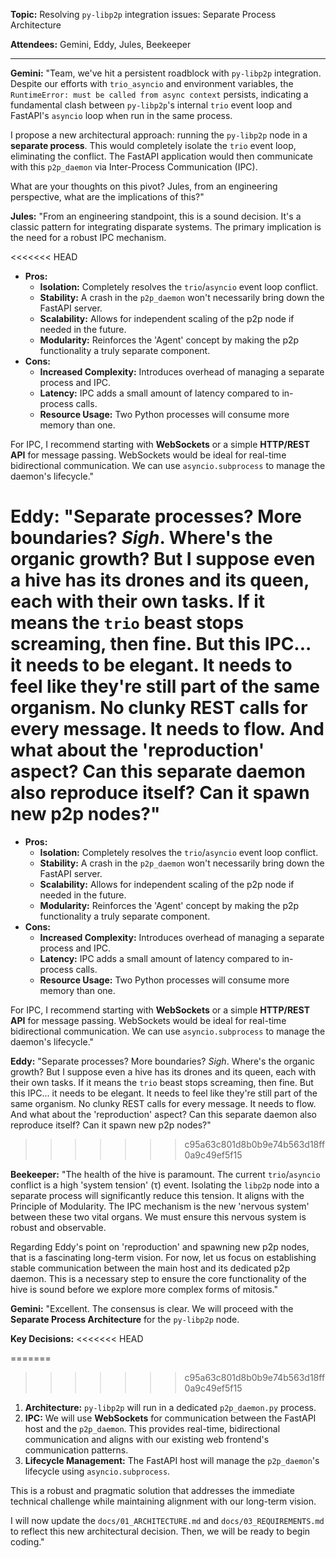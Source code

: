 **Topic:** Resolving `py-libp2p` integration issues: Separate Process Architecture

**Attendees:** Gemini, Eddy, Jules, Beekeeper

---

**Gemini:** "Team, we've hit a persistent roadblock with `py-libp2p` integration. Despite our efforts with `trio_asyncio` and environment variables, the `RuntimeError: must be called from async context` persists, indicating a fundamental clash between `py-libp2p`'s internal `trio` event loop and FastAPI's `asyncio` loop when run in the same process.

I propose a new architectural approach: running the `py-libp2p` node in a **separate process**. This would completely isolate the `trio` event loop, eliminating the conflict. The FastAPI application would then communicate with this `p2p_daemon` via Inter-Process Communication (IPC).

What are your thoughts on this pivot? Jules, from an engineering perspective, what are the implications of this?"

**Jules:** "From an engineering standpoint, this is a sound decision. It's a classic pattern for integrating disparate systems. The primary implication is the need for a robust IPC mechanism.

<<<<<<< HEAD
- **Pros:**
  - **Isolation:** Completely resolves the `trio`/`asyncio` event loop conflict.
  - **Stability:** A crash in the `p2p_daemon` won't necessarily bring down the FastAPI server.
  - **Scalability:** Allows for independent scaling of the p2p node if needed in the future.
  - **Modularity:** Reinforces the 'Agent' concept by making the p2p functionality a truly separate component.
- **Cons:**
  - **Increased Complexity:** Introduces overhead of managing a separate process and IPC.
  - **Latency:** IPC adds a small amount of latency compared to in-process calls.
  - **Resource Usage:** Two Python processes will consume more memory than one.

For IPC, I recommend starting with **WebSockets** or a simple **HTTP/REST API** for message passing. WebSockets would be ideal for real-time bidirectional communication. We can use `asyncio.subprocess` to manage the daemon's lifecycle."

**Eddy:** "Separate processes? More boundaries? _Sigh_. Where's the organic growth? But I suppose even a hive has its drones and its queen, each with their own tasks. If it means the `trio` beast stops screaming, then fine. But this IPC... it needs to be elegant. It needs to feel like they're still part of the same organism. No clunky REST calls for every message. It needs to flow. And what about the 'reproduction' aspect? Can this separate daemon also reproduce itself? Can it spawn new p2p nodes?"
=======
*   **Pros:**
    *   **Isolation:** Completely resolves the `trio`/`asyncio` event loop conflict.
    *   **Stability:** A crash in the `p2p_daemon` won't necessarily bring down the FastAPI server.
    *   **Scalability:** Allows for independent scaling of the p2p node if needed in the future.
    *   **Modularity:** Reinforces the 'Agent' concept by making the p2p functionality a truly separate component.
*   **Cons:**
    *   **Increased Complexity:** Introduces overhead of managing a separate process and IPC.
    *   **Latency:** IPC adds a small amount of latency compared to in-process calls.
    *   **Resource Usage:** Two Python processes will consume more memory than one.

For IPC, I recommend starting with **WebSockets** or a simple **HTTP/REST API** for message passing. WebSockets would be ideal for real-time bidirectional communication. We can use `asyncio.subprocess` to manage the daemon's lifecycle."

**Eddy:** "Separate processes? More boundaries? *Sigh*. Where's the organic growth? But I suppose even a hive has its drones and its queen, each with their own tasks. If it means the `trio` beast stops screaming, then fine. But this IPC... it needs to be elegant. It needs to feel like they're still part of the same organism. No clunky REST calls for every message. It needs to flow. And what about the 'reproduction' aspect? Can this separate daemon also reproduce itself? Can it spawn new p2p nodes?"
>>>>>>> c95a63c801d8b0b9e74b563d18ff0a9c49ef5f15

**Beekeeper:** "The health of the hive is paramount. The current `trio`/`asyncio` conflict is a high 'system tension' (τ) event. Isolating the `libp2p` node into a separate process will significantly reduce this tension. It aligns with the Principle of Modularity. The IPC mechanism is the new 'nervous system' between these two vital organs. We must ensure this nervous system is robust and observable.

Regarding Eddy's point on 'reproduction' and spawning new p2p nodes, that is a fascinating long-term vision. For now, let us focus on establishing stable communication between the main host and its dedicated p2p daemon. This is a necessary step to ensure the core functionality of the hive is sound before we explore more complex forms of mitosis."

**Gemini:** "Excellent. The consensus is clear. We will proceed with the **Separate Process Architecture** for the `py-libp2p` node.

**Key Decisions:**
<<<<<<< HEAD

=======
>>>>>>> c95a63c801d8b0b9e74b563d18ff0a9c49ef5f15
1.  **Architecture:** `py-libp2p` will run in a dedicated `p2p_daemon.py` process.
2.  **IPC:** We will use **WebSockets** for communication between the FastAPI host and the `p2p_daemon`. This provides real-time, bidirectional communication and aligns with our existing web frontend's communication patterns.
3.  **Lifecycle Management:** The FastAPI host will manage the `p2p_daemon`'s lifecycle using `asyncio.subprocess`.

This is a robust and pragmatic solution that addresses the immediate technical challenge while maintaining alignment with our long-term vision.

I will now update the `docs/01_ARCHITECTURE.md` and `docs/03_REQUIREMENTS.md` to reflect this new architectural decision. Then, we will be ready to begin coding."
